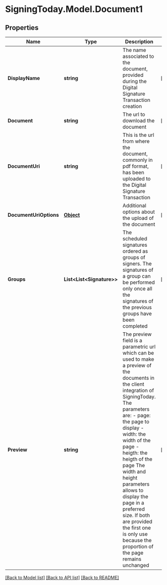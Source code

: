 
# SigningToday.Model.Document1

## Properties

Name | Type | Description | Notes
------------ | ------------- | ------------- | -------------
**DisplayName** | **string** | The name associated to the document, provided during the Digital Signature Transaction creation | [optional] 
**Document** | **string** | The url to download the document | [optional] 
**DocumentUri** | **string** | This is the url from where the document, commonly in pdf format, has been uploaded to the Digital Signature Transaction | [optional] 
**DocumentUriOptions** | [**Object**](.md) | Additional options about the upload of the document | [optional] 
**Groups** | **List&lt;List&lt;Signature&gt;&gt;** | The scheduled signatures ordered as groups of signers. The signatures of a group can be performed only once all the signatures of the previous groups have been completed  | [optional] 
**Preview** | **string** | The preview field is a parametric url which can be used to make a preview of the documents in the client integration of SigningToday. The parameters are:   - page: the page to display   - width: the width of the page   - heigth: the heigth of the page The width and height parameters allows to display the page in a preferred size. If both are provided the first one is only use because the proportion of the page remains unchanged  | [optional] 

[[Back to Model list]](../README.md#documentation-for-models)
[[Back to API list]](../README.md#documentation-for-api-endpoints)
[[Back to README]](../README.md)

